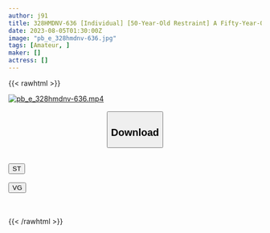 ```yaml
---
author: j91
title: 328HMDNV-636 [Individual] [50-Year-Old Restraint] A Fifty-Year-Old Wife Who Is Taught By A Muscular Young Man’s Raw Meat Stick. Hands And Feet Are Restrained And Toy Blame Squirting Fainting
date: 2023-08-05T01:30:00Z
image: "pb_e_328hmdnv-636.jpg"
tags: [Amateur, ]
maker: []
actress: []
---
```



{{< rawhtml >}}

<div class="video" data-videoid="repPmab436Sb2wA">
    <a href="javascript:;">
        <img src="https://my.j91.asia/posts/pb_e_328hmdnv-636/pb_e_328hmdnv-636.jpg" width="WIDTH" height="HEIGHT" alt="pb_e_328hmdnv-636.mp4" loading="lazy">
    </a>
</div>

<script type="text/javascript" src="https://j91.asia/asset/on-demand-st.js"></script>

<br>
  <link rel="stylesheet" href="https://j91.asia/asset/bs5.css">
  
  <center>
  <button class="btn btn-primary" type="button" data-bs-toggle="collapse" data-bs-target=".multi-collapse" aria-expanded="false" aria-controls="multiCollapseExample1 multiCollapseExample2"><h2>Download</h2></button></center>
</p>
<div class="row">
  <div class="col">
    <div class="collapse multi-collapse" id="multiCollapseExample1">
      <div class="card card-body">
	      	      <br>
<div class="buttons">  
<a href="https://streamtape.to/v/repPmab436Sb2wA"><button class="btn-hover color-3"><i class="fa fa-download"></i> ST</button></a></div>
    </div>
  </div>
</div>
  <div class="col">
    <div class="collapse multi-collapse" id="multiCollapseExample2">
      <div class="card card-body">
	      <br>
<div class="buttons">
    <a href="https://vgembed.com/v/qM1VOPnpmmxo4kY"><button class="btn-hover color-9"><i class="fa fa-download"></i> VG</button></a></div>
<br><br>
      </div>
    </div>
  </div>
</div>

{{< /rawhtml >}}